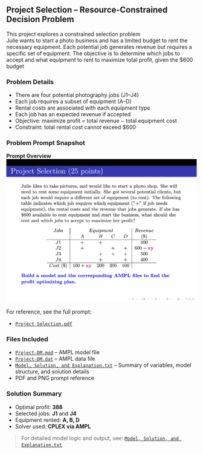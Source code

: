 ## Project Selection – Resource-Constrained Decision Problem

This project explores a constrained selection problem  
Julie wants to start a photo business and has a limited budget to rent the necessary equipment. Each potential job generates revenue but requires a specific set of equipment. The objective is to determine which jobs to accept and what equipment to rent to maximize total profit, given the $600 budget

### Problem Details
- There are four potential photography jobs (J1–J4)
- Each job requires a subset of equipment (A–D)
- Rental costs are associated with each equipment type
- Each job has an expected revenue if accepted
- Objective: maximize profit = total revenue − total equipment cost
- Constraint: total rental cost cannot exceed $600

### Problem Prompt Snapshot

**Prompt Overview**  
![Problem Description](./Project%20Selection.png)

For reference, see the full prompt:
- [`Project Selection.pdf`](./Project%20Selection.pdf)

### Files Included
- [`Project-DM.mod`](./Project-DM.mod) – AMPL model file
- [`Project-DM.dat`](./Project-DM.dat) – AMPL data file
- [`Model, Solution, and Explanation.txt`](./Model%2C%20Solution%2C%20and%20Explanation.txt) – Summary of variables, model structure, and solution details
- PDF and PNG prompt reference

### Solution Summary
- Optimal profit: **388**
- Selected jobs: **J1** and **J4**
- Equipment rented: **A, B, D**
- Solver used: **CPLEX via AMPL**

> For detailed model logic and output, see: [`Model, Solution, and Explanation.txt`](./Model%2C%20Solution%2C%20and%20Explanation.txt)